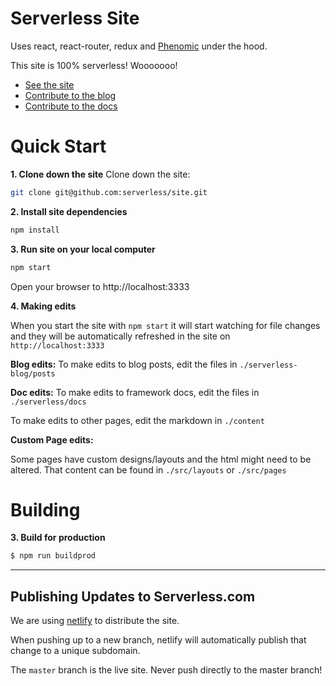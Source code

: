 # Serverless Site

Uses react, react-router, redux and [Phenomic](https://github.com/MoOx/phenomic) under the hood.

This site is 100% serverless! Wooooooo!

- [See the site](https://serverless.com/)
- [Contribute to the blog](https://github.com/serverless/blog)
- [Contribute to the docs](https://github.com/serverless/serverless)

# Quick Start

**1. Clone down the site**
Clone down the site:

```bash
git clone git@github.com:serverless/site.git
```

**2. Install site dependencies**

```bash
npm install
```

**3. Run site on your local computer**

```bash
npm start
```

Open your browser to http://localhost:3333

**4. Making edits**

When you start the site with `npm start` it will start watching for file changes and they will be automatically refreshed in the site on `http://localhost:3333`

**Blog edits:** To make edits to blog posts, edit the files in `./serverless-blog/posts`

**Doc edits:** To make edits to framework docs, edit the files in `./serverless/docs`

To make edits to other pages, edit the markdown in `./content`

**Custom Page edits:**

Some pages have custom designs/layouts and the html might need to be altered. That content can be found in `./src/layouts` or `./src/pages`

# Building

**3. Build for production**

```bash
$ npm run buildprod
```
---

## Publishing Updates to Serverless.com

We are using [netlify](http://netlify.com) to distribute the site.

When pushing up to a new branch, netlify will automatically publish that change to a unique subdomain.

The `master` branch is the live site. Never push directly to the master branch!
